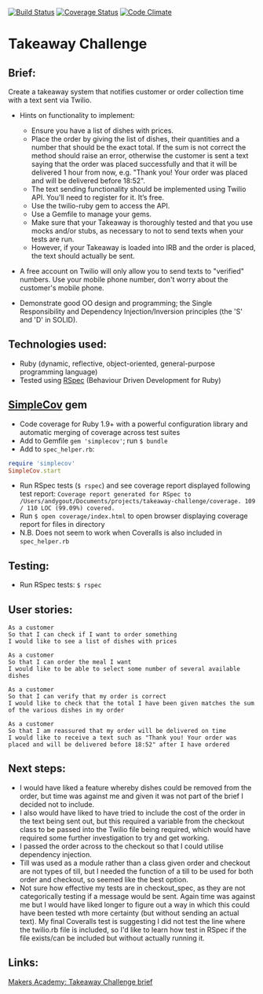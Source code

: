 [![Build Status](https://travis-ci.org/andygout/takeaway-challenge.png)](https://travis-ci.org/andygout/takeaway-challenge) [![Coverage Status](https://coveralls.io/repos/andygout/takeaway-challenge/badge.svg?branch=master&service=github)](https://coveralls.io/github/andygout/takeaway-challenge?branch=master) [![Code Climate](https://codeclimate.com/github/andygout/takeaway-challenge/badges/gpa.svg)](https://codeclimate.com/github/andygout/takeaway-challenge)


Takeaway Challenge
=================


Brief:
-------

Create a takeaway system that notifies customer or order collection time with a text sent via Twilio.

- Hints on functionality to implement:
  - Ensure you have a list of dishes with prices.
  - Place the order by giving the list of dishes, their quantities and a number that should be the exact total. If the sum is not correct the method should raise an error, otherwise the customer is sent a text saying that the order was placed successfully and that it will be delivered 1 hour from now, e.g. "Thank you! Your order was placed and will be delivered before 18:52".
  - The text sending functionality should be implemented using Twilio API. You'll need to register for it. It’s free.
  - Use the twilio-ruby gem to access the API.
  - Use a Gemfile to manage your gems.
  - Make sure that your Takeaway is thoroughly tested and that you use mocks and/or stubs, as necessary to not to send texts when your tests are run.
  - However, if your Takeaway is loaded into IRB and the order is placed, the text should actually be sent.

- A free account on Twilio will only allow you to send texts to "verified" numbers. Use your mobile phone number, don't worry about the customer's mobile phone.

- Demonstrate good OO design and programming; the Single Responsibility and Dependency Injection/Inversion principles (the 'S' and 'D' in SOLID).


Technologies used:
-------

- Ruby (dynamic, reflective, object-oriented, general-purpose programming language)
- Tested using [RSpec](http://rspec.info/) (Behaviour Driven Development for Ruby)


[SimpleCov](https://github.com/colszowka/simplecov) gem
-------

- Code coverage for Ruby 1.9+ with a powerful configuration library and automatic merging of coverage across test suites
- Add to Gemfile `gem 'simplecov'`; run `$ bundle`
- Add to `spec_helper.rb`:

````ruby
require 'simplecov'
SimpleCov.start
````

- Run RSpec tests (`$ rspec`) and see coverage report displayed following test report: `Coverage report generated for RSpec to /Users/andygout/Documents/projects/takeaway-challenge/coverage. 109 / 110 LOC (99.09%) covered.`
- Run `$ open coverage/index.html` to open browser displaying coverage report for files in directory
- N.B. Does not seem to work when Coveralls is also included in `spec_helper.rb`


Testing:
-------

- Run RSpec tests: `$ rspec`


User stories:
-------

```
As a customer
So that I can check if I want to order something
I would like to see a list of dishes with prices

As a customer
So that I can order the meal I want
I would like to be able to select some number of several available dishes

As a customer
So that I can verify that my order is correct
I would like to check that the total I have been given matches the sum of the various dishes in my order

As a customer
So that I am reassured that my order will be delivered on time
I would like to receive a text such as "Thank you! Your order was placed and will be delivered before 18:52" after I have ordered
```


Next steps:
-------

- I would have liked a feature whereby dishes could be removed from the order, but time was against me and given it was not part of the brief I decided not to include.
- I also would have liked to have tried to include the cost of the order in the text being sent out, but this required a variable from the checkout class to be passed into the Twilio file being required, which would have required some further investigation to try and get working.
- I passed the order across to the checkout so that I could utilise dependency injection.
- Till was used as a module rather than a class given order and checkout are not types of till, but I needed the function of a till to be used for both order and checkout, so seemed like the best option.
- Not sure how effective my tests are in checkout_spec, as they are not categorically testing if a message would be sent.  Again time was against me but I would have liked longer to figure out a way in which this could have been tested wth more certainty (but without sending an actual text).  My final Coveralls test is suggesting I did not test the line where the twilio.rb file is included, so I'd like to learn how test in RSpec if the file exists/can be included but without actually running it.


Links:
-------

[Makers Academy: Takeaway Challenge brief](https://github.com/makersacademy/takeaway-challenge)